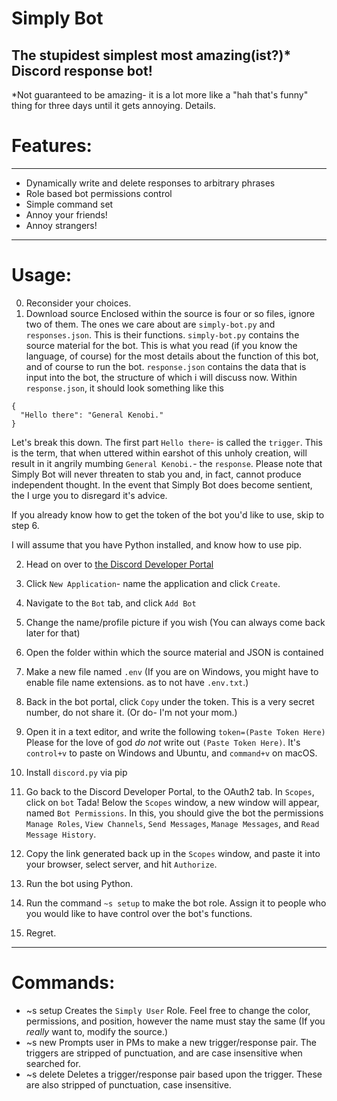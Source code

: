 # Simply Bot
The stupidest simplest most amazing(ist?)\* Discord response bot!
---
*Not guaranteed to be amazing- it is a lot more like a "hah that's funny" thing for three days until it gets annoying. Details.
# Features:
---
  - Dynamically write and delete responses to arbitrary phrases
  - Role based bot permissions control
  - Simple command set
  - Annoy your friends!
  - Annoy strangers!
---
# Usage:

0. Reconsider your choices.
1. Download source 
Enclosed within the source is four or so files, ignore two of them. The ones we care about are `simply-bot.py` and `responses.json`. This is their functions.
`simply-bot.py` contains the source material for the bot. This is what you read (if you know the language, of course) for the most details about the function of this bot, and of course to run the bot.
`response.json` contains the data that is input into the bot, the structure of which i will discuss now.
Within `response.json`, it should look something like this
```
{
  "Hello there": "General Kenobi."
}
```
Let's break this down. 
The first part `Hello there`- is called the `trigger`. This is the term, that when uttered within earshot of this unholy creation, will result in it angrily mumbing `General Kenobi.`- the `response`. Please note that Simply Bot will never threaten to stab you and, in fact, cannot produce independent thought. In the event that Simply Bot does become sentient, the I urge you to disregard it's advice.

If you already know how to get the token of the bot you'd like to use, skip to step 6.

I will assume that you have Python installed, and know how to use pip.

2. Head on over to [the Discord Developer Portal](https://discord.com/developers/applications)

3. Click `New Application`- name the application and click `Create`.

4. Navigate to the `Bot` tab, and click `Add Bot`

5. Change the name/profile picture if you wish (You can always come back later for that)

6. Open the folder within which the source material and JSON is contained

7. Make a new file named `.env`
(If you are on Windows, you might have to enable file name extensions. as to not have `.env.txt`.)

8. Back in the bot portal, click `Copy` under the token. This is a very secret number, do not share it. (Or do- I'm not your mom.)

9. Open it in a text editor, and write the following 
```token=(Paste Token Here)```
Please for the love of god *do not* write out `(Paste Token Here)`. It's `control+v` to paste on Windows and Ubuntu, and `command+v` on macOS.

11. Install `discord.py` via pip

12. Go back to the Discord Developer Portal, to the OAuth2 tab. In `Scopes`, click on `bot`
Tada! Below the `Scopes` window, a new window will appear, named `Bot Permissions`. In this, you should give the bot the permissions `Manage Roles`, `View Channels`, `Send Messages`, `Manage Messages`, and `Read Message History`.

13. Copy the link generated back up in the `Scopes` window, and paste it into your browser, select server, and hit `Authorize`.

14. Run the bot using Python.

15. Run the command `~s setup` to make the bot role. Assign it to people who you would like to have control over the bot's functions.

16. Regret.
---
# Commands:
- ~s setup
Creates the `Simply User` Role. Feel free to change the color, permissions, and position, however the name must stay the same (If you *really* want to, modify the source.)
- ~s new
Prompts user in PMs to make a new trigger/response pair. The triggers are stripped of punctuation, and are case insensitive when searched for.
- ~s delete
Deletes a trigger/response pair based upon the trigger. These are also stripped of punctuation, case insensitive.


